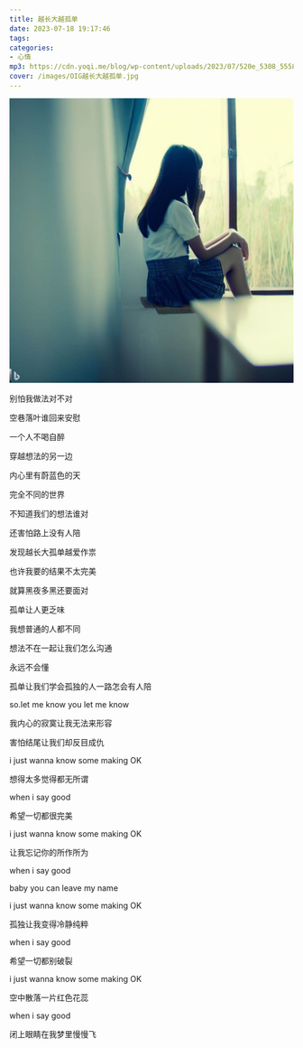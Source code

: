 ```yaml
---
title: 越长大越孤单
date: 2023-07-18 19:17:46
tags: 
categories:
- 心情
mp3: https://cdn.yoqi.me/blog/wp-content/uploads/2023/07/520e_5308_5558_ed9b54bdbddb136f2db1b2ddfa581495.mp3
cover: /images/OIG越长大越孤单.jpg
---
```

![](/images/OIG越长大越孤单.jpg)

别怕我做法对不对​

空巷落叶谁回来安慰

一个人不喝自醉

穿越想法的另一边

内心里有蔚蓝色的天

完全不同的世界

不知道我们的想法谁对

还害怕路上没有人陪

发现越长大孤单越爱作祟

也许我要的结果不太完美

就算黑夜多黑还要面对

孤单让人更乏味

我想普通的人都不同

想法不在一起让我们怎么沟通

永远不会懂

孤单让我们学会孤独的人一路怎会​有人陪

so.let me know you let me know

我内心的寂寞让我无法来形容

害怕结尾让我们却反目成仇

i just wanna know some making OK​

想得太多觉得都无所谓

when i say good

希望一切都很完美

​i just wanna know some making OK​

让我忘记你的所作所为

when i say good

baby you can leave my name

​i just wanna know some making OK​

孤独让我变得冷静纯粹

when i say good

希望一切都别破裂

​i just wanna know some making OK​

空中散落一片红色花蕊

when i say good

闭上眼睛在我梦里慢慢飞